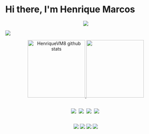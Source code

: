 # Hi there, I'm Henrique Marcos

<p align="center">
  <a href="https://github.com/HenriqueVM8/readme-typing-svg">
    <img src="https://readme-typing-svg.demolab.com/?lines=Full-stack%20web%20;1%2B%20years%20of%20coding%20experience;Always%20learning%20new%20things&font=Fira%20Code&center=true&width=440&height=45&color=124214&vCenter=true&pause=1000&size=22" /></a>
</p>

[![](https://github-readme-activity-graph.vercel.app/graph?username=HenriqueVM8&bg_color=0d1117&color=DCDCDC&line=1f1e1e&point=16fd00&area=true&hide_border=true)](github-readme-activity-graph)

<div align="center">
  <a href="https://github.com/HenriqueVM8/github-readme-stats">
      <img height="180em" src="https://github-readme-stats.vercel.app/api?username=HenriqueVM8&show_icons=true&include_all_commits=true&theme=dark" alt="HenriqueVM8 github stats"/>
      <img height="180em" src="https://github-readme-stats.vercel.app/api/top-langs/?username=HenriqueVM8&layout=compact&theme=dark" />
  </a>
</div> <br>

<p align="center">
  <!-- HTML Icon -->
  <img src="https://user-images.githubusercontent.com/35739995/122654956-2b934900-d125-11eb-94b1-58102216fa9f.png">&nbsp;
  <!-- CSS Icon -->
  <img src="https://user-images.githubusercontent.com/35739995/122655003-80cf5a80-d125-11eb-9718-c0d416a29986.png">&nbsp;
  <!-- JS Icon -->
  <img src="https://user-images.githubusercontent.com/35739995/122655023-a78d9100-d125-11eb-89b8-f006041d9d4a.png">&nbsp;
  <!-- Git Icon -->
  <img src="https://user-images.githubusercontent.com/35739995/122655117-7c577180-d126-11eb-9b30-3591b1252bb5.png">&nbsp;
</p>

##

<div align="center"> 
  <a href="https://instagram.com/henrique._vm" target="_blank"><img src="https://img.shields.io/badge/-Instagram-%23E4405F?style=for-the-badge&logo=instagram&logoColor=white" target="_blank"></a>
  <a href="https://discord.gg/" target="_blank"><img src="https://img.shields.io/badge/Discord-7289DA?style=for-the-badge&logo=discord&logoColor=white" target="_blank"></a> 
  <a href = "mailto:vieiramarcosh@gmail.com"><img src="https://img.shields.io/badge/-Gmail-%23333?style=for-the-badge&logo=gmail&logoColor=white" target="_blank"></a>
  <a href="https://www.linkedin.com/in/" target="_blank"><img src="https://img.shields.io/badge/-LinkedIn-%230077B5?style=for-the-badge&logo=linkedin&logoColor=white" target="_blank"></a> 
</div>
